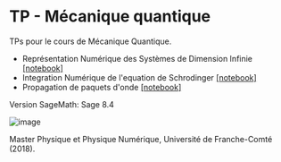 # TP - Mécanique quantique

TPs pour le cours de Mécanique Quantique.

- Représentation Numérique des Systèmes de Dimension Infinie [[notebook]](TP1%20-%20Representation%20numerique%20des%20systemes%20de%20dimension%20infinie.ipynb)
- Integration Numérique de l'equation de Schrodinger [[notebook]](TP2%20-%20Integration%20Numerique%20de%20l'equation%20de%20Schrodinger.ipynb)
- Propagation de paquets d'onde [[notebook]](TP3%20-%20Propagation%20de%20paquets%20d'onde.ipynb)

Version SageMath: Sage 8.4

![image](https://github.com/edithvillegas/mecanique-quantique/assets/29732178/c39b4ceb-b9ca-45e5-865d-fba5790420bc)




Master Physique et Physique Numérique, Université de Franche-Comté (2018).

